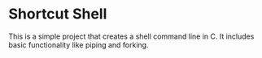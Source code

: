 # Shortcut Shell
This is a simple project that creates a shell command line in C. It includes basic functionality like piping and forking.
